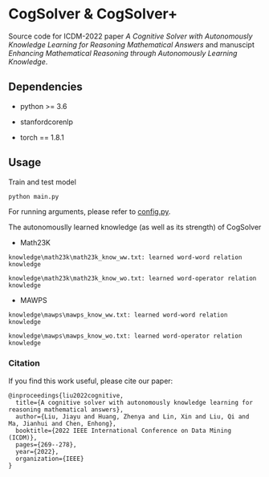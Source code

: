  # CogSolver & CogSolver+
Source code for ICDM-2022 paper *A Cognitive Solver with Autonomously Knowledge Learning for Reasoning Mathematical Answers* and manuscipt *Enhancing Mathematical Reasoning through Autonomously Learning Knowledge*.

 ## Dependencies
- python >= 3.6

- stanfordcorenlp
- torch == 1.8.1

 ## Usage
Train and test model
```bash
python main.py
```
For running arguments, please refer to [config.py](config.py).

The autonomouslly learned knowledge (as well as its strength) of CogSolver
* Math23K
```shell
knowledge\math23k\math23k_know_ww.txt: learned word-word relation knowledge
```
```shell
knowledge\math23k\math23k_know_wo.txt: learned word-operator relation knowledge
```
* MAWPS
```shell
knowledge\mawps\mawps_know_ww.txt: learned word-word relation knowledge
```
```shell
knowledge\mawps\mawps_know_wo.txt: learned word-operator relation knowledge
```

### Citation
If you find this work useful, please cite our paper:
```
@inproceedings{liu2022cognitive,
  title={A cognitive solver with autonomously knowledge learning for reasoning mathematical answers},
  author={Liu, Jiayu and Huang, Zhenya and Lin, Xin and Liu, Qi and Ma, Jianhui and Chen, Enhong},
  booktitle={2022 IEEE International Conference on Data Mining (ICDM)},
  pages={269--278},
  year={2022},
  organization={IEEE}
}
```